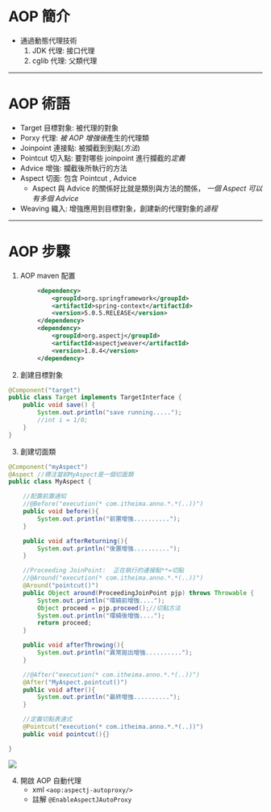 # AOP 簡介

- 通過動態代理技術
  1.  JDK 代理: 接口代理
  2.  cglib 代理: 父類代理

---

# AOP 術語

- Target 目標對象: 被代理的對象
- Porxy 代理: *被 AOP 增強後*產生的代理類
- Joinpoint 連接點: 被攔截到到點(_方法_)
- Pointcut 切入點: 要對哪些 joinpoint 進行攔截的*定義*
- Advice 增強: 攔截後所執行的方法
- Aspect 切面: 包含 Pointcut , Advice
  - Aspect 與 Advice 的關係好比就是類別與方法的關係，
    _一個 Aspect 可以有多個 Advice_
- Weaving 織入: 增強應用到目標對象，創建新的代理對象的*過程*

---

# AOP 步驟

1. AOP maven 配置

```xml
        <dependency>
            <groupId>org.springframework</groupId>
            <artifactId>spring-context</artifactId>
            <version>5.0.5.RELEASE</version>
        </dependency>
        <dependency>
            <groupId>org.aspectj</groupId>
            <artifactId>aspectjweaver</artifactId>
            <version>1.8.4</version>
        </dependency>
```

2. 創建目標對象

```java
@Component("target")
public class Target implements TargetInterface {
    public void save() {
        System.out.println("save running.....");
        //int i = 1/0;
    }
}
```

3. 創建切面類

```java
@Component("myAspect")
@Aspect //標注當前MyAspect是一個切面類
public class MyAspect {

    //配置前置通知
    //@Before("execution(* com.itheima.anno.*.*(..))")
    public void before(){
        System.out.println("前置增強..........");
    }

    public void afterReturning(){
        System.out.println("後置增強..........");
    }

    //Proceeding JoinPoint:  正在執行的連接點**=切點
    //@Around("execution(* com.itheima.anno.*.*(..))")
    @Around("pointcut()")
    public Object around(ProceedingJoinPoint pjp) throws Throwable {
        System.out.println("環繞前增強....");
        Object proceed = pjp.proceed();//切點方法
        System.out.println("環繞後增強....");
        return proceed;
    }

    public void afterThrowing(){
        System.out.println("異常拋出增強..........");
    }

    //@After("execution(* com.itheima.anno.*.*(..))")
    @After("MyAspect.pointcut()")
    public void after(){
        System.out.println("最終增強..........");
    }

    //定義切點表達式
    @Pointcut("execution(* com.itheima.anno.*.*(..))")
    public void pointcut(){}

}
```

![](https://i.imgur.com/qly6giR.png)

4. 開啟 AOP 自動代理
   - xml `<aop:aspectj-autoproxy/>`
   - 註解 `@EnableAspectJAutoProxy`
